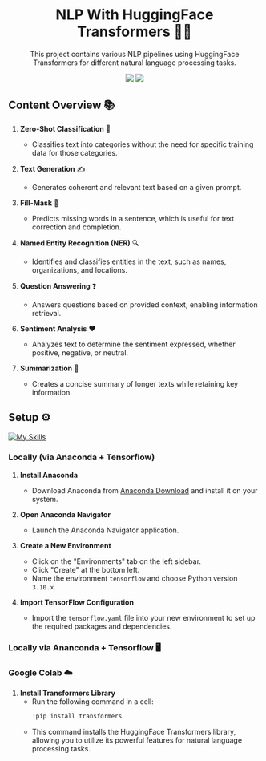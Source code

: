 <h1 align="center"> NLP With HuggingFace Transformers 🤖✨ </h1>
<p align="center"> This project contains various NLP pipelines using HuggingFace Transformers for different natural language processing tasks. </p>

<div align="center">

<img src="https://img.shields.io/badge/python-3670A0?style=for-the-badge&logo=python&logoColor=ffdd54">
<img src="https://img.shields.io/badge/jupyter-%23FA0F00.svg?style=for-the-badge&logo=jupyter&logoColor=white">

</div>

## Content Overview 📚

1. **Zero-Shot Classification** 🎯

   - Classifies text into categories without the need for specific training data for those categories.

2. **Text Generation** ✍️

   - Generates coherent and relevant text based on a given prompt.

3. **Fill-Mask** 📝

   - Predicts missing words in a sentence, which is useful for text correction and completion.

4. **Named Entity Recognition (NER)** 🔍

   - Identifies and classifies entities in the text, such as names, organizations, and locations.

5. **Question Answering** ❓

   - Answers questions based on provided context, enabling information retrieval.

6. **Sentiment Analysis** ❤️

   - Analyzes text to determine the sentiment expressed, whether positive, negative, or neutral.

7. **Summarization** 📄
   - Creates a concise summary of longer texts while retaining key information.

## Setup ⚙️

[![My Skills](https://skillicons.dev/icons?i=anaconda,tensorflow)](github.com/valselt)

### Locally (via Anaconda + Tensorflow)

1. **Install Anaconda**

   - Download Anaconda from [Anaconda Download](https://www.anaconda.com/download) and install it on your system.

2. **Open Anaconda Navigator**

   - Launch the Anaconda Navigator application.

3. **Create a New Environment**

   - Click on the "Environments" tab on the left sidebar.
   - Click "Create" at the bottom left.
   - Name the environment `tensorflow` and choose Python version `3.10.x`.

4. **Import TensorFlow Configuration**
   - Import the `tensorflow.yaml` file into your new environment to set up the required packages and dependencies.

### Locally via Ananconda + Tensorflow 🖥️

### Google Colab ☁️

1. **Install Transformers Library**
   - Run the following command in a cell:
     ```python
     !pip install transformers
     ```
   - This command installs the HuggingFace Transformers library, allowing you to utilize its powerful features for natural language processing tasks.

